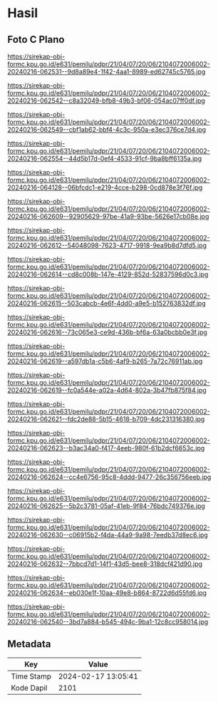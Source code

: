 # Hasil

## Foto C Plano

https://sirekap-obj-formc.kpu.go.id/e631/pemilu/pdpr/21/04/07/20/06/2104072006002-20240216-062531--9d8a89e4-1f42-4aa1-8989-ed62745c5765.jpg

https://sirekap-obj-formc.kpu.go.id/e631/pemilu/pdpr/21/04/07/20/06/2104072006002-20240216-062542--c8a32049-bfb8-49b3-bf06-054ac07ff0df.jpg

https://sirekap-obj-formc.kpu.go.id/e631/pemilu/pdpr/21/04/07/20/06/2104072006002-20240216-062549--cbf1ab62-bbf4-4c3c-950a-e3ec376ce7d4.jpg

https://sirekap-obj-formc.kpu.go.id/e631/pemilu/pdpr/21/04/07/20/06/2104072006002-20240216-062554--44d5b17d-0ef4-4533-91cf-9ba8bff6135a.jpg

https://sirekap-obj-formc.kpu.go.id/e631/pemilu/pdpr/21/04/07/20/06/2104072006002-20240216-064128--06bfcdc1-e219-4cce-b298-0cd878e3f76f.jpg

https://sirekap-obj-formc.kpu.go.id/e631/pemilu/pdpr/21/04/07/20/06/2104072006002-20240216-062609--92905629-97be-41a9-93be-5626e17cb08e.jpg

https://sirekap-obj-formc.kpu.go.id/e631/pemilu/pdpr/21/04/07/20/06/2104072006002-20240216-062612--54048098-7623-4717-9918-9ea9b8d7dfd5.jpg

https://sirekap-obj-formc.kpu.go.id/e631/pemilu/pdpr/21/04/07/20/06/2104072006002-20240216-062614--cd8c008b-147e-4129-852d-52837596d0c3.jpg

https://sirekap-obj-formc.kpu.go.id/e631/pemilu/pdpr/21/04/07/20/06/2104072006002-20240216-062615--503cabcb-4e6f-4dd0-a9e5-b152763832df.jpg

https://sirekap-obj-formc.kpu.go.id/e631/pemilu/pdpr/21/04/07/20/06/2104072006002-20240216-062616--73c065e3-ce9d-436b-bf6a-63a0bcbb0e3f.jpg

https://sirekap-obj-formc.kpu.go.id/e631/pemilu/pdpr/21/04/07/20/06/2104072006002-20240216-062619--a597db1a-c5b6-4af9-b265-7a72c76911ab.jpg

https://sirekap-obj-formc.kpu.go.id/e631/pemilu/pdpr/21/04/07/20/06/2104072006002-20240216-062619--fc0a544e-a02a-4d64-802a-3b47fb875f84.jpg

https://sirekap-obj-formc.kpu.go.id/e631/pemilu/pdpr/21/04/07/20/06/2104072006002-20240216-062621--fdc2de88-5b15-4618-b709-4dc231316380.jpg

https://sirekap-obj-formc.kpu.go.id/e631/pemilu/pdpr/21/04/07/20/06/2104072006002-20240216-062623--b3ac34a0-f417-4eeb-980f-61b2dcf6653c.jpg

https://sirekap-obj-formc.kpu.go.id/e631/pemilu/pdpr/21/04/07/20/06/2104072006002-20240216-062624--cc4e6756-95c8-4ddd-9477-26c356756eeb.jpg

https://sirekap-obj-formc.kpu.go.id/e631/pemilu/pdpr/21/04/07/20/06/2104072006002-20240216-062625--5b2c3781-05af-41eb-9f84-76bdc749376e.jpg

https://sirekap-obj-formc.kpu.go.id/e631/pemilu/pdpr/21/04/07/20/06/2104072006002-20240216-062630--c06915b2-f4da-44a9-9a98-7eedb37d8ec6.jpg

https://sirekap-obj-formc.kpu.go.id/e631/pemilu/pdpr/21/04/07/20/06/2104072006002-20240216-062632--7bbcd7d1-14f1-43d5-bee8-318dcf421d90.jpg

https://sirekap-obj-formc.kpu.go.id/e631/pemilu/pdpr/21/04/07/20/06/2104072006002-20240216-062634--eb030e1f-10aa-49e8-b864-8722d6d55fd6.jpg

https://sirekap-obj-formc.kpu.go.id/e631/pemilu/pdpr/21/04/07/20/06/2104072006002-20240216-062540--3bd7a884-b545-494c-9ba1-12c8cc958014.jpg


## Metadata

| Key        | Value               |
| ---------- | ------------------- |
| Time Stamp | 2024-02-17 13:05:41 |
| Kode Dapil | 2101                |



